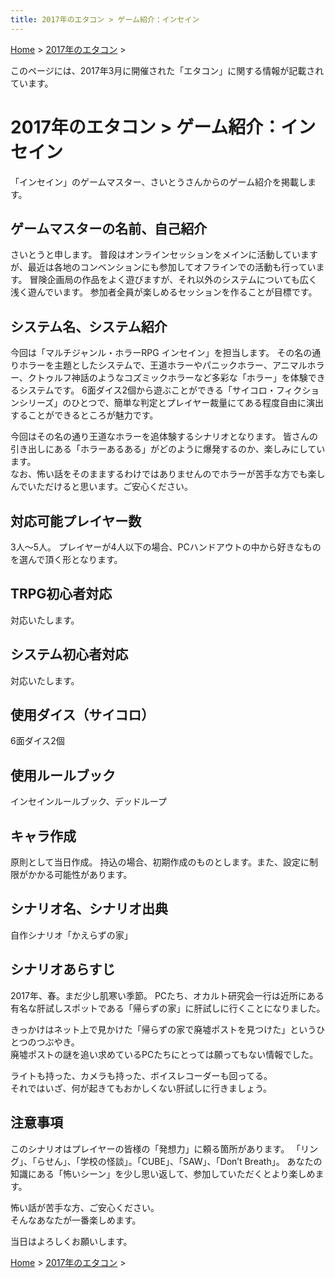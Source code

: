 ```yaml
---
title: 2017年のエタコン > ゲーム紹介：インセイン
---
```

[Home](../) > [2017年のエタコン](index.md) >

このページには、2017年3月に開催された「エタコン」に関する情報が記載されています。

# 2017年のエタコン > ゲーム紹介：インセイン

「インセイン」のゲームマスター、さいとうさんからのゲーム紹介を掲載します。
<h2>ゲームマスターの名前、自己紹介</h2>
さいとうと申します。  
普段はオンラインセッションをメインに活動していますが、最近は各地のコンベンションにも参加してオフラインでの活動も行っています。  
冒険企画局の作品をよく遊びますが、それ以外のシステムについても広く浅く遊んでいます。  
参加者全員が楽しめるセッションを作ることが目標です。
<h2>システム名、システム紹介</h2>
今回は「マルチジャンル・ホラーRPG インセイン」を担当します。  
その名の通りホラーを主題としたシステムで、王道ホラーやパニックホラー、アニマルホラー、クトゥルフ神話のようなコズミックホラーなど多彩な「ホラー」を体験できるシステムです。  
6面ダイス2個から遊ぶことができる「サイコロ・フィクションシリーズ」のひとつで、簡単な判定とプレイヤー裁量にてある程度自由に演出することができるところが魅力です。

今回はその名の通り王道なホラーを追体験するシナリオとなります。
皆さんの引き出しにある「ホラーあるある」がどのように爆発するのか、楽しみにしています。  
なお、怖い話をそのままするわけではありませんのでホラーが苦手な方でも楽しんでいただけると思います。ご安心ください。
<h2>対応可能プレイヤー数</h2>
3人～5人。  
プレイヤーが4人以下の場合、PCハンドアウトの中から好きなものを選んで頂く形となります。
<h2>TRPG初心者対応</h2>
対応いたします。
<h2>システム初心者対応</h2>
対応いたします。
<h2>使用ダイス（サイコロ）</h2>
6面ダイス2個
<h2>使用ルールブック</h2>
インセインルールブック、デッドループ
<h2>キャラ作成</h2>
原則として当日作成。
持込の場合、初期作成のものとします。また、設定に制限がかかる可能性があります。
<h2>シナリオ名、シナリオ出典</h2>
自作シナリオ「かえらずの家」
<h2>シナリオあらすじ</h2>
2017年、春。まだ少し肌寒い季節。  
PCたち、オカルト研究会一行は近所にある有名な肝試しスポットである「帰らずの家」に肝試しに行くことになりました。

きっかけはネット上で見かけた「帰らずの家で廃墟ポストを見つけた」というひとつのつぶやき。  
廃墟ポストの謎を追い求めているPCたちにとっては願ってもない情報でした。

ライトも持った、カメラも持った、ボイスレコーダーも回ってる。  
それではいざ、何が起きてもおかしくない肝試しに行きましょう。
<h2>注意事項</h2>
このシナリオはプレイヤーの皆様の「発想力」に頼る箇所があります。  
「リング」、「らせん」、「学校の怪談」。「CUBE」、「SAW」、「Don’t Breath」。  
あなたの知識にある「怖いシーン」を少し思い返して、参加していただくとより楽しめます。

怖い話が苦手な方、ご安心ください。  
そんなあなたが一番楽しめます。

当日はよろしくお願いします。

[Home](../) > [2017年のエタコン](index.md) >
